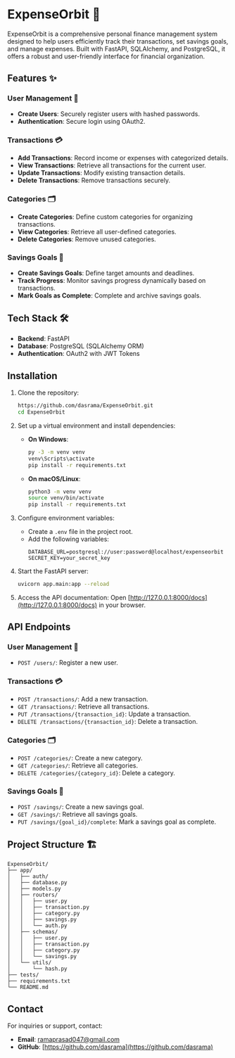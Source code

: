 # ExpenseOrbit 🚀

ExpenseOrbit is a comprehensive personal finance management system designed to help users efficiently track their transactions, set savings goals, and manage expenses. Built with FastAPI, SQLAlchemy, and PostgreSQL, it offers a robust and user-friendly interface for financial organization.

## Features ✨

### User Management 👤
- **Create Users**: Securely register users with hashed passwords.
- **Authentication**: Secure login using OAuth2.

### Transactions 💳
- **Add Transactions**: Record income or expenses with categorized details.
- **View Transactions**: Retrieve all transactions for the current user.
- **Update Transactions**: Modify existing transaction details.
- **Delete Transactions**: Remove transactions securely.

### Categories 🗂️
- **Create Categories**: Define custom categories for organizing transactions.
- **View Categories**: Retrieve all user-defined categories.
- **Delete Categories**: Remove unused categories.

### Savings Goals 🎯
- **Create Savings Goals**: Define target amounts and deadlines.
- **Track Progress**: Monitor savings progress dynamically based on transactions.
- **Mark Goals as Complete**: Complete and archive savings goals.

## Tech Stack 🛠️

- **Backend**: FastAPI
- **Database**: PostgreSQL (SQLAlchemy ORM)
- **Authentication**: OAuth2 with JWT Tokens

## Installation

1. Clone the repository:
   ```bash
   https://github.com/dasrama/ExpenseOrbit.git
   cd ExpenseOrbit
   ```

2. Set up a virtual environment and install dependencies:

   - **On Windows**:
     ```bash
     py -3 -m venv venv
     venv\Scripts\activate
     pip install -r requirements.txt
     ```

   - **On macOS/Linux**:
     ```bash
     python3 -m venv venv
     source venv/bin/activate
     pip install -r requirements.txt
     ```

3. Configure environment variables:
   - Create a `.env` file in the project root.
   - Add the following variables:
     ```env
     DATABASE_URL=postgresql://user:password@localhost/expenseorbit
     SECRET_KEY=your_secret_key
     ```

4. Start the FastAPI server:
   ```bash
   uvicorn app.main:app --reload
   ```

5. Access the API documentation:
   Open [http://127.0.0.1:8000/docs](http://127.0.0.1:8000/docs) in your browser.

## API Endpoints


### User Management 👤
- `POST /users/`: Register a new user.

### Transactions 💳
- `POST /transactions/`: Add a new transaction.
- `GET /transactions/`: Retrieve all transactions.
- `PUT /transactions/{transaction_id}`: Update a transaction.
- `DELETE /transactions/{transaction_id}`: Delete a transaction.

### Categories 🗂️
- `POST /categories/`: Create a new category.
- `GET /categories/`: Retrieve all categories.
- `DELETE /categories/{category_id}`: Delete a category.

### Savings Goals 🎯
- `POST /savings/`: Create a new savings goal.
- `GET /savings/`: Retrieve all savings goals.
- `PUT /savings/{goal_id}/complete`: Mark a savings goal as complete.

## Project Structure 🏗️

```
ExpenseOrbit/
├── app/
│   ├── auth/
│   ├── database.py
│   ├── models.py
│   ├── routers/
│   │   ├── user.py
│   │   ├── transaction.py
│   │   ├── category.py
│   │   ├── savings.py
│   │   └── auth.py
│   ├── schemas/
│   │   ├── user.py
│   │   ├── transaction.py
│   │   ├── category.py
│   │   └── savings.py
│   └── utils/
│       └── hash.py
├── tests/
├── requirements.txt
└── README.md
```


## Contact

For inquiries or support, contact:
- **Email**: ramaprasad047@gmail.com
- **GitHub**: [https://github.com/dasrama](https://github.com/dasrama)
